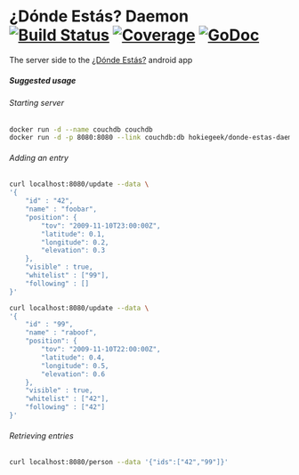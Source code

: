 # ¿Dónde Estás? Daemon [![Build Status](https://travis-ci.org/HokieGeek/donde-estas-daemon.svg?branch=master)](https://travis-ci.org/HokieGeek/donde-estas-daemon) [![Coverage](http://gocover.io/_badge/github.com/HokieGeek/donde-estas-daemon)](http://gocover.io/github.com/HokieGeek/donde-estas-daemon) [![GoDoc](http://godoc.org/github.com/HokieGeek/donde-estas-daemon?status.png)](http://godoc.org/github.com/HokieGeek/donde-estas-daemon)
The server side to the [¿Dónde Estás?](https://github.com/HokieGeek/DondeEstas) android app

##### Suggested usage
###### Starting server
```sh
docker run -d --name couchdb couchdb
docker run -d -p 8080:8080 --link couchdb:db hokiegeek/donde-estas-daemon
```

###### Adding an entry
```sh
curl localhost:8080/update --data \
'{
    "id" : "42",
    "name" : "foobar",
    "position": {
        "tov": "2009-11-10T23:00:00Z",
        "latitude": 0.1,
        "longitude": 0.2,
        "elevation": 0.3
    },
    "visible" : true,
    "whitelist" : ["99"],
    "following" : []
}'

curl localhost:8080/update --data \
'{
    "id" : "99",
    "name" : "raboof",
    "position": {
        "tov": "2009-11-10T22:00:00Z",
        "latitude": 0.4,
        "longitude": 0.5,
        "elevation": 0.6
    },
    "visible" : true,
    "whitelist" : ["42"],
    "following" : ["42"]
}'
```

###### Retrieving entries
```sh
curl localhost:8080/person --data '{"ids":["42","99"]}'
```
